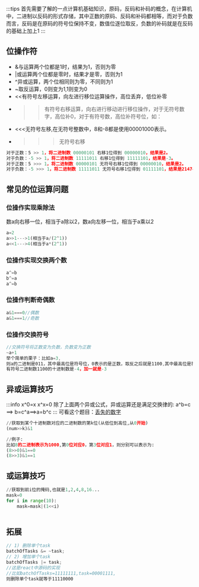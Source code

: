 :::tips
首先需要了解的一点计算机基础知识，原码，反码和补码的概念，在计算机中，二进制以反码的形式存储，其中正数的原码、反码和补码都相等，而对于负数而言，反码是在原码的符号位保持不变，数值位逐位取反，负数的补码就是在反码的基础上加上1
:::
## 位操作符
- &与运算两个位都是1时，结果为1，否则为零
- |或运算两个位都是零时，结果才是零，否则为1
- ^异或运算，两个位相同则为零，不同则为1
- ~取反运算，0则变为1,1则变为0
- <<有符号左移运算，向左进行移位运算操作，高位丢弃，低位补零
- >>有符号右移运算，向右进行移动进行移位操作，对于无符号数字，高位补0，对于有符号数，高位补符号位，如：
- <<<无符号左移,在无符号整数中，8和-8都是使用00001000表示。
- >>>无符号右移
```javascript
对于正数：5 >> 1，将二进制数 00000101 右移1位得到 00000010，结果是2。
对于负数：-5 >> 1，将二进制数 11111011 右移1位得到 11111101，结果是-3。
对于正数：5 >>> 1，将二进制数 00000101 无符号右移1位得到 00000010，结果是2。
对于负数：-5 >>> 1，将二进制数 11111011 无符号右移1位得到 01111101，结果是2147483645（因为符号位被当作普通位处理，所以结果是正数）。
```
## 常见的位运算问题
### 位操作实现乘除法
数a向右移一位，相当于a除以2，数a向左移一位，相当于a乘以2
```javascript
a=2
a>>1--->1(相当于a/(2^1))
a<<1--->4(相当于a*(2^1))

```
### 位操作实现交换两个数
```javascript
a^=b
b^=a
a^=b
```
### 位操作判断奇偶数
```javascript
a&1===0//偶数
a&1===1//奇数
```
### 位操作交换符号
```javascript
//交换符号将正数变为负数，负数变为正数
~a+1
举个简单的栗子：比如a=3,
则a的二进制是011，其中最高位是符号位，0表示的是正数，取反之后就是1100,其中最高位是符号位，1表示是负数
有符号二进制数1100的十进制数是-4，加一就是-3
```
## 异或运算技巧
:::info
x^0=x
x^x=0
除了上面两个异或公式，异或运算还是满足交换律的:
a^b=c ==> b=c^a==>a=b^c
:::
可看这个题目：[丢失的数字](https://leetcode.cn/problems/missing-number/)
```python
//获取到某个十进制数对应的二进制数的第k位(从低位到高位,从0开始)
(num>>k)&1

//例子:
比如8的二进制表示为1000,第0位对应0，第3位对应1，则分别可以表示为:
(8>>0)&1==0
(8>>3)&1==1
```
## 或运算技巧
```python
//获取到前i位的掩码,也就是1,2,4,8,16...
mask=0
for i in range(10):
    mask=mask|(1<<i)
	
```
## 拓展
```javascript
// 1) 删除单个task
batchOfTasks &= ~task;
// 2) 增加单个task
batchOfTasks |= task;
//这是react中源码的实现
//比如batchOfTasks=11111111,task=00001111,
则删除单个task就等于11110000
```
